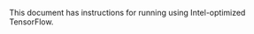 <!-- 10. Description -->

This document has instructions for running <model name> <mode> using
Intel-optimized TensorFlow.

